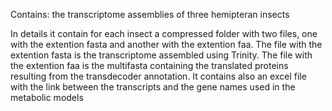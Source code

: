 Contains:
the transcriptome assemblies of three hemipteran insects

In details it contain for each insect a compressed folder with two files, one with the extention fasta and another with the extention faa. The file with the extention fasta is the transcriptome assembled using Trinity. The file with the extention faa is the multifasta containing the translated proteins resulting from the transdecoder annotation. It contains also an excel file with the link between the transcripts and the gene names used in the metabolic models
